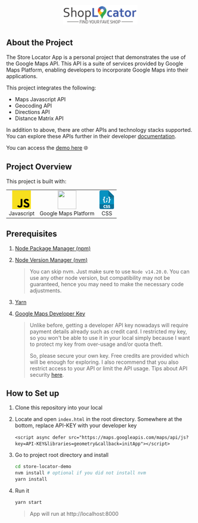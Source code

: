 
<h1 align="center">
  <a href="http://www.amitmerchant.com/electron-markdownify"><img src="src/app/images/shop-locator-logo.png" alt="Markdownify" width="200"></a>
</h1>

## About the Project

The Store Locator App is a personal project that demonstrates the use of the Google Maps API. This API is a suite of services provided by Google Maps Platform, enabling developers to incorporate Google Maps into their applications.

This project integrates the following:
- Maps Javascript API
- Geocoding API
- Directions API
- Distance Matrix API

In addition to above, there are other APIs and technology stacks supported. You can explore these APIs further in their developer [documentation](https://developers.google.com/maps).

You can access the [demo here](https://rayandus.github.io/store-locator-demo) 🌐

## Project Overview

This project is built with:

<table cellpadding="0" cellspacing="0">
  <tr style="padding: 0">
    <td valign="top" align="center">
        <img src="https://github.com/rayandus/my-portfolio/blob/main/public/javascript.svg" width="50" height="50">
        <br />
        Javascript
    </td>
        <td valign="top" align="center">
        <img src="https://encrypted-tbn0.gstatic.com/images?q=tbn:ANd9GcQpiVitCff2DmyrHW2x8tp0Cc5zyQo22-rvVZDCtU2m1A&s" width="50" height="50">
        <br />
        Google Maps Platform
    </td>
    <td valign="top" align="center">
        <img src="https://github.com/rayandus/my-portfolio/blob/main/public/css.png" height="50">
        <br />
        CSS
    </td>
  </tr>
</table>

## Prerequisites

1. [Node Package Manager (npm)](https://docs.npmjs.com/downloading-and-installing-node-js-and-npm)
1. [Node Version Manager (nvm)](https://css-tricks.com/how-to-install-npm-node-nvm/)

   > You can skip nvm. Just make sure to use `Node v14.20.0`. You can use any other node version, but compatibility may not be guaranteed, hence you may need to make the necessary code adjustments.

1. [Yarn](https://classic.yarnpkg.com/lang/en/docs/install)
1. [Google Maps Developer Key](https://developers.google.com/maps/documentation/javascript/get-api-key)

   > Unlike before, getting a developer API key nowadays will require payment details already such as credit card. I restricted my key, so you won't be able to use it in your local simply because I want to protect my key from over-usage and/or quota theft.
   >
   > So, please secure your own key. Free credits are provided which will be enough for exploring. I also recommend that you also restrict access to your API or limit the API usage. Tips about API security [here](https://developers.google.com/maps/api-security-best-practices).

## How to Set up

1. Clone this repository into your local

1. Locate and open `index.html` in the root directory. Somewhere at the bottom, replace API-KEY with your developer key

   `<script async defer src="https://maps.googleapis.com/maps/api/js?key=API-KEY&libraries=geometry&callback=initApp"></script>`

1. Go to project root directory and install

   ```bash
   cd store-locator-demo
   nvm install # optional if you did not install nvm
   yarn install
   ```

1. Run it

   ```bash
   yarn start
   ```
   
   > App will run at http://localhost:8000
